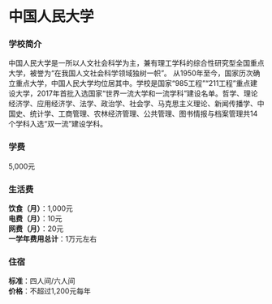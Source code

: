 # 中国人民大学
### 学校简介
中国人民大学是一所以人文社会科学为主，兼有理工学科的综合性研究型全国重点大学，被誉为“在我国人文社会科学领域独树一帜”。 从1950年至今，国家历次确立重点大学，中国人民大学均位居其中。学校是国家“985工程”“211工程”重点建设大学，2017年首批入选国家“世界一流大学和一流学科”建设名单。哲学、理论经济学、应用经济学、法学、政治学、社会学、马克思主义理论、新闻传播学、中国史、统计学、工商管理、农林经济管理、公共管理、图书情报与档案管理共14个学科入选“双一流”建设学科。

### 学费
5,000元

### 生活费
**饮食（月）**：1,000元  
**电费（月）**：10元  
**网费（月）**：20元  
**一学年费用总计**：1万元左右  

### 住宿
**标准**：四人间/六人间  
**价格**：不超过1,200元每年  
